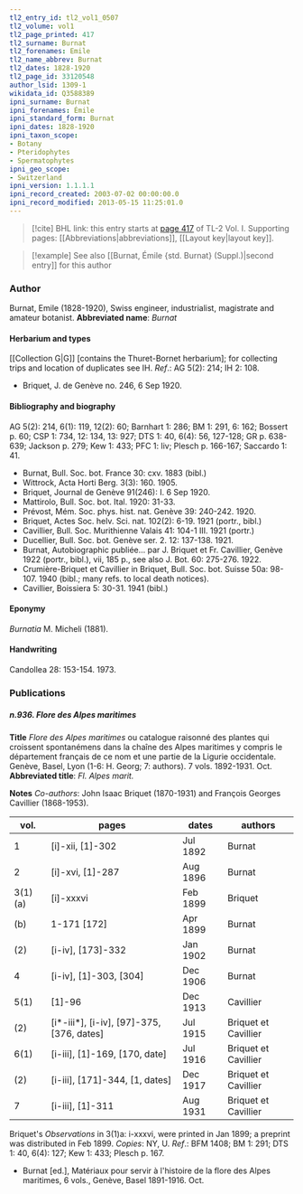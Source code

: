 ```yaml
---
tl2_entry_id: tl2_vol1_0507
tl2_volume: vol1
tl2_page_printed: 417
tl2_surname: Burnat
tl2_forenames: Emile
tl2_name_abbrev: Burnat
tl2_dates: 1828-1920
tl2_page_id: 33120548
author_lsid: 1309-1
wikidata_id: Q3588389
ipni_surname: Burnat
ipni_forenames: Émile
ipni_standard_form: Burnat
ipni_dates: 1828-1920
ipni_taxon_scope: 
- Botany
- Pteridophytes
- Spermatophytes
ipni_geo_scope: 
- Switzerland
ipni_version: 1.1.1.1
ipni_record_created: 2003-07-02 00:00:00.0
ipni_record_modified: 2013-05-15 11:25:01.0
---
```



> [!cite] BHL link: this entry starts at [page 417](https://www.biodiversitylibrary.org/page/33120548) of TL-2 Vol. I.
> Supporting pages: [[Abbreviations|abbreviations]], [[Layout key|layout key]].

> [!example] See also [[Burnat, Émile {std. Burnat} (Suppl.)|second entry]] for this author

### Author

Burnat, Emile (1828-1920), Swiss engineer, industrialist, magistrate and amateur botanist. 
**Abbreviated name**: *Burnat*

#### Herbarium and types

[[Collection G|G]] \[contains the Thuret-Bornet herbarium\]; for collecting trips and location of duplicates see IH.
*Ref*.: AG 5(2): 214; IH 2: 108.
- Briquet, J. de Genève no. 246, 6 Sep 1920.

#### Bibliography and biography

AG 5(2): 214, 6(1): 119, 12(2): 60; Barnhart 1: 286; BM 1: 291, 6: 162; Bossert p. 60; CSP 1: 734, 12: 134, 13: 927; DTS 1: 40, 6(4): 56, 127-128; GR p. 638-639; Jackson p. 279; Kew 1: 433; PFC 1: liv; Plesch p. 166-167; Saccardo 1: 41.
- Burnat, Bull. Soc. bot. France 30: cxv. 1883 (bibl.)
- Wittrock, Acta Horti Berg. 3(3): 160. 1905.
- Briquet, Journal de Genève 91(246): I. 6 Sep 1920.
- Mattirolo, Bull. Soc. bot. Ital. 1920: 31-33.
- Prévost, Mém. Soc. phys. hist. nat. Genève 39: 240-242. 1920.
- Briquet, Actes Soc. helv. Sci. nat. 102(2): 6-19. 1921 (portr., bibl.)
- Cavillier, Bull. Soc. Murithienne Valais 41: 104-1 III. 1921 (portr.)
- Ducellier, Bull. Soc. bot. Genève ser. 2. 12: 137-138. 1921.
- Burnat, Autobiographic publiée... par J. Briquet et Fr. Cavillier, Genève 1922 (portr., bibl.), vii, 185 p., see also J. Bot. 60: 275-276. 1922.
- Crumière-Briquet et Cavillier in Briquet, Bull. Soc. bot. Suisse 50a: 98-107. 1940 (bibl.; many refs. to local death notices).
- Cavillier, Boissiera 5: 30-31. 1941 (bibl.)

#### Eponymy

*Burnatia* M. Micheli (1881).

#### Handwriting

Candollea 28: 153-154. 1973.

### Publications

##### n.936. Flore des Alpes maritimes

**Title**
*Flore des Alpes maritimes* ou catalogue raisonné des plantes qui croissent spontanémens dans la chaîne des Alpes maritimes y compris le département français de ce nom et une partie de la Ligurie occidentale. Genève, Basel, Lyon (1-6: H. Georg; 7: authors). 7 vols. 1892-1931. Oct.
**Abbreviated title**: *Fl. Alpes marit.*

**Notes**
*Co-authors*: John Isaac Briquet (1870-1931) and François Georges Cavillier (1868-1953).

|vol.	|pages	|dates	|authors|
|---	|---	|---	|---	|
|1	|\[i\]-xii, \[1\]-302	|Jul 1892	|Burnat|
|2	|\[i\]-xvi, \[1\]-287	|Aug 1896	|Burnat|
|3(1) (a)	|\[i\]-xxxvi	|Feb 1899	|Briquet|
|(b)	|1-171 \[172\]	|Apr 1899	|Burnat|
|(2)	|\[i-iv\], \[173\]-332	|Jan 1902	|Burnat|
|4	|\[i-iv\], \[1\]-303, \[304\]	|Dec 1906	|Burnat|
|5(1)	|\[1\]-96	|Dec 1913	|Cavillier|
|(2)	|\[i\*-iii\*\], \[i-iv\], \[97\]-375, \[376, dates\]	|Jul 1915	|Briquet et Cavillier|
|6(1)	|\[i-iii\], \[1\]-169, \[170, date\]	|Jul 1916	|Briquet et Cavillier|
|(2)	|\[i-iii\], \[171\]-344, \[1, dates\]	|Dec 1917	|Briquet et Cavillier|
|7	|\[i-iii\], \[1\]-311	|Aug 1931	|Briquet et Cavillier|

Briquet's *Observations* in 3(1)a: i-xxxvi, were printed in Jan 1899; a preprint was distributed in Feb 1899.
*Copies*: NY, U.
*Ref*.: BFM 1408; BM 1: 291; DTS 1: 40, 6(4): 127; Kew 1: 433; Plesch p. 167.
- Burnat \[ed.\], Matériaux pour servir à l'histoire de la flore des Alpes maritimes, 6 vols., Genève, Basel 1891-1916. Oct.

